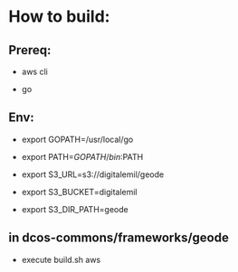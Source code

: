 # How to build:
## Prereq:

* aws cli

* go

## Env:
* export GOPATH=/usr/local/go

* export PATH=$GOPATH/bin:$PATH

* export S3_URL=s3://digitalemil/geode

* export S3_BUCKET=digitalemil

* export S3_DIR_PATH=geode

## in dcos-commons/frameworks/geode

* execute build.sh aws
 

